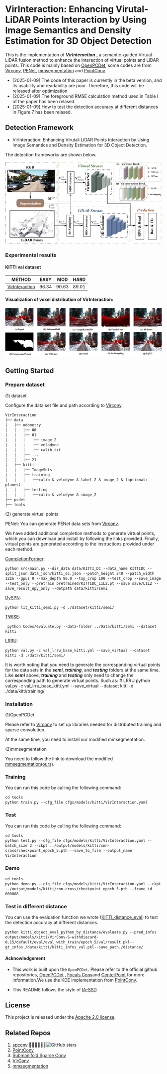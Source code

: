 # VirInteraction: Enhancing Virutal-LiDAR Points Interaction by Using Image Semantics and Density Estimation for 3D Object Detection

This is the implementation of ***VirInteraction*** ,  a semantic-guided Virtual-LiDAR fusion method to enhance the interaction of virtual points and LiDAR points. This code is mainly based on [OpenPCDet](https://github.com/open-mmlab/OpenPCDet), some codes are from [Virconv](https://github.com/hailanyi/TED), [PENet](https://github.com/JUGGHM/PENet_ICRA2021), [mmsegmentation](https://github.com/open-mmlab/mmsegmentation/tree/main) and [PointConv](https://github.com/DylanWusee/pointconv).

* [2025-01-09] The code of this paper is currently in the beta version, and its usability and readability are poor. Therefore, this code will be released after optimization.
* [2025-01-09] The foreground RMSE calculation method used in Table I of the paper has been relased. 
* [2025-01-09] How to test the detection accuracy at different distances in Figure 7 has been relased.

## Detection Framework

* VirInteraction: Enhancing Virutal-LiDAR Points Interaction by Using Image Semantics and Density Estimation for 3D Object Detection.

The detection frameworks are shown below.

![](./tools/image/total.png)

### Experimental results

#### KITTI val dataset

| METHOD                                                        | EASY  | MOD   | HARD  |
| ------------------------------------------------------------- | ----- | ----- | ----- |
| [VirInteraction](tools/cfgs/models/kitti/VirInteraction.yaml) | 96.34 | 90.63 | 89.01 |

#### Visualization of voxel distribution of VirInteraction:

![loadingag1489](./tools/image/vision_difference.png)

## Getting Started

### Prepare dataset

(1) dataset

Configure the data set file and path according to [Virconv](Virconv.md).

```
VirInteraction
├── data
│   ├── odometry
│   │   │── 00
│   │   │── 01
│   │   │   │── image_2
│   │   │   │── velodyne
│   │   │   │── calib.txt
│   │   │── ...
│   │   │── 21
│   ├── kitti
│   │   │── ImageSets
│   │   │── training
│   │   │   ├──calib & velodyne & label_2 & image_2 & (optional: planes)
│   │   │── testing
│   │   │   ├──calib & velodyne & image_2
├── pcdet
├── tools
```

(2) generate virtual points

PENet: You can generate PENet data sets from [Virconv](Virconv.md).

We have added additional completion methods to generate virtual points, which you can download and install by following the links provided. Finally, virtual points are generated according to the instructions provided under each method.

[CompletionFormer](https://pan.baidu.com/s/1GfV_PK2YVpf0Myctp0YhDA?pwd=04if):

```
python src/main.py --dir_data data/KITTI_DC --data_name KITTIDC --split_json data_json/kitti_dc.json --patch_height 240 --patch_width 1216 --gpus 0 --max_depth 90.0 --top_crop 100 --test_crop --save_image --test_only --pretrain pretrained/KITTIDC_L1L2.pt --save save/L1L2 --save_result_npy_only --detpath data/kitti/semi
```

[DySPN](https://pan.baidu.com/s/1TdF1P1NlaCaKG42eRnBV9A?pwd=jk3a): 

```
python lit_kitti_semi.py -d ./dataset/kitti/semi/
```

[TWISE](https://pan.baidu.com/s/1kLyjNsJZieyovMpqT03FKQ?pwd=cpun): 

```
 python Codes/evaluate.py --data-folder ../Data/kitti/semi --dataset kitti
```

[LRRU](https://pan.baidu.com/s/1BC2q3rcWAImIauaVVufNbA?pwd=78xc): 

```
python val.py -c val_lrru_base_kitti.yml --save_virtual --dataset kitti -d ./data/kitti/semi/
```

It is worth noting that you need to generate the corresponding virtual points for the data sets in the ***semi***, ***training***, and ***testing*** folders at the same time.  Like ***semi*** above, ***training*** and ***testing*** only need to change the corresponding path to generate virtual points. Such as:
    # LRRU
    python val.py -c val_lrru_base_kitti.yml --save_virtual --dataset kitti -d ./data/kitti/training/

### Installation

(1)OpenPCDet

Please refer to [Virconv](Virconv.md) to set up libraries needed for distributed training and sparse convolution.

At the same time, you need to install our modified mmsegmentation.

(2)mmsegmentation

You need to follow the link to download the modified [mmsegmentation(ours)](https://pan.baidu.com/s/1XK4pPRe1LBsAjuknTF1wDQ?pwd=myrk).

### Training

You can run this code by calling the following command:

```
cd tools
python train.py --cfg_file cfgs/models/kitti/VirInteraction.yaml
```

### Test

You can run this code by calling the following command:

```
cd tools
python test.py --cfg_file cfgs/models/kitti/VirInteraction.yaml --batch_size 2 --ckpt ../output/models/kitti/cnn-cross/checkpoint_epoch_5.pth --save_to_file --output_name VirInteraction
```

### Demo

```
cd tools
python demo.py --cfg_file cfgs/models/kitti/VirInteraction.yaml --ckpt ../output/models/kitti/cnn-cross/checkpoint_epoch_5.pth --frame_id 000008
```

### Test in different distance

You can use the evaluation function we wrote ([KITTI_distance_eval](https://pan.baidu.com/s/1Xl3Dqn6moiIofulQ1pd-zw?pwd=quhw)) to test the detection accuracy at different distances.

```
python kitti_object_eval_python_by_distance/evaluate.py --pred_infos output/models/kitti/VirConv-S-withdiacard-0.15/default/eval/eval_with_train/epoch_5/val/result.pkl--gt_infos./data/kitti/kitti_infos_val.pkl--save_path./distance/
```

#### Acknowledgement

* This work is built upon the `OpenPCDet`. Please refer to the official github repositories, [OpenPCDet](https://github.com/open-mmlab/OpenPCDet) , [Focals Conv](https://github.com/dvlab-research/FocalsConv/tree/master)and [CenterPoint](https://github.com/tianweiy/CenterPoint) for more information.We use the KDE implementation from [PointConv](https://github.com/DylanWusee/pointconv).

* This README follows the style of [IA-SSD](https://github.com/yifanzhang713/IA-SSD).

## License

This project is released under the [Apache 2.0 license](LICENSE).

## Related Repos

1. [spconv](https://github.com/traveller59/spconv) ![GitHub stars](https://img.shields.io/github/stars/traveller59/spconv.svg?style=flat&label=Star)
2. [PointConv](https://github.com/DylanWusee/pointconv)
3. [Submanifold Sparse Conv](https://github.com/facebookresearch/SparseConvNet)
4. [VirConv](https://github.com/hailanyi/VirConv)
5. [mmsegmentation](https://github.com/open-mmlab/mmsegmentation/tree/main)
